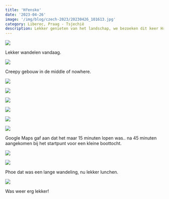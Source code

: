 ```yaml
---
title: 'Hřensko'
date: '2023-04-26'
image: '/img/blog/czech-2023/20230426_101613.jpg'
category: Liberec, Praag - Tsjechië
description: Lekker genieten van het landschap, we bezoeken dit keer Hřensko.
---
```


![](/img/blog/czech-2023/20230426_101613.jpg)

Lekker wandelen vandaag.

![](/img/blog/czech-2023/20230426_103010.jpg)

Creepy gebouw in de middle of nowhere.

![](/img/blog/czech-2023/20230426_104339.jpg)

![](/img/blog/czech-2023/20230426_104610.jpg)

![](/img/blog/czech-2023/20230426_105040.jpg)

![](/img/blog/czech-2023/20230426_105513.jpg)

![](/img/blog/czech-2023/20230426_110250.jpg)

![](/img/blog/czech-2023/20230426_110350.jpg)

Google Maps gaf aan dat het maar 15 minuten lopen was.. na 45 minuten aangekomen bij het startpunt voor een kleine boottocht.

![](/img/blog/czech-2023/20230426_112340.jpg)

![](/img/blog/czech-2023/20230426_121709.jpg)

Phoe dat was een lange wandeling, nu lekker lunchen.

![](/img/blog/czech-2023/20230426_124118.jpg)

Was weer erg lekker!
